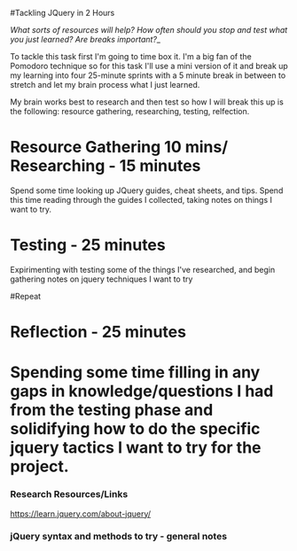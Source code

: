 #Tackling JQuery in 2 Hours

_What sorts of resources will help? How often should you stop and test what you just learned? Are breaks important?__

To tackle this task first I'm going to time box it. I'm a big fan of the Pomodoro technique so for this task I'll use a mini version of it and break up my learning into four 25-minute sprints with a 5 minute break in between to stretch and let my brain process what I just learned. 

My brain works best to research and then test so how I will break this up is the following: resource gathering, researching, testing, relfection. 

# Resource Gathering 10 mins/ Researching - 15 minutes
Spend some time looking up JQuery guides, cheat sheets, and tips. Spend this time reading through the guides I collected, taking notes on things I want to try. 

# Testing - 25 minutes
Expirimenting with testing some of the things I've researched, and begin gathering notes on jquery techniques I want to try

#Repeat

# Reflection - 25 minutes
Spending some time filling in any gaps in knowledge/questions I had from the testing phase and solidifying how to do the specific jquery tactics I want to try for the project. 
======

### Research Resources/Links
https://learn.jquery.com/about-jquery/

### jQuery syntax and methods to try - general notes


